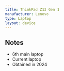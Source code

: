 ```yaml
---
title: ThinkPad Z13 Gen 1
manufacturer: Lenovo
type: Laptop
layout: device
---
```


## Notes

-   6th main laptop
-   Current laptop
-   Obtained in 2024
